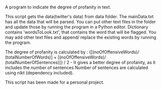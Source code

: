A program to indicate the degree of profanity in text.

This script gets the data(twitter's data) from data folder. The mainData.txt has all the data that will be parsed. You can put other text files in the folder and update those by running the program in a Python editor.
Dictionary contains 'wordsToLook.txt', that contains the word that will be flagged. You may add other text files and append/ replace the existing words by running the program.

The degree of profanity is calculated by : {[(noOfOffensiveWords)/ (totalNumberOfWords)] + [(noOfOffensiveWords)/ (totalNumberOfSentences)]} / 2 - It gives a better degree of profanity, as it includes the number of sentences
Number of sentences are calculated using nlkt (dependency included).

This script has been made for a personal project.
